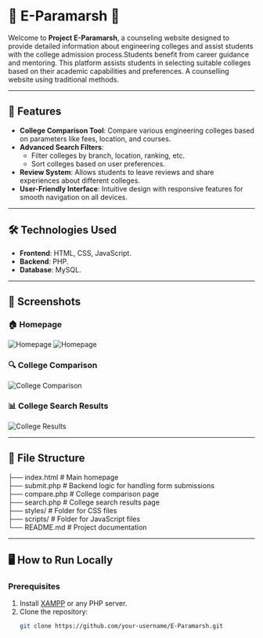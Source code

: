 # 🌟 E-Paramarsh 🌟

Welcome to **Project E-Paramarsh**, a counseling website designed to provide detailed information about engineering colleges and assist students with the college admission process.Students benefit from career guidance and mentoring. This platform assists students in selecting suitable colleges based on their academic capabilities and preferences. A counselling website using traditional methods.

---

## 🚀 Features

- **College Comparison Tool**: Compare various engineering colleges based on parameters like fees, location, and courses.
- **Advanced Search Filters**:
  - Filter colleges by branch, location, ranking, etc.
  - Sort colleges based on user preferences.
- **Review System**: Allows students to leave reviews and share experiences about different colleges.
- **User-Friendly Interface**: Intuitive design with responsive features for smooth navigation on all devices.

---

## 🛠️ Technologies Used

- **Frontend**: HTML, CSS, JavaScript.
- **Backend**: PHP.
- **Database**: MySQL.

---

## 📸 Screenshots

### 🏠 Homepage
![Homepage](Screenshots/Homepage1.png "Homepage Screenshot")
![Homepage](Screenshots/Homepage2.png "Homepage Screenshot")

### 🔍 College Comparison
![College Comparison](Screenshots/Comparison.png "College Comparison Screenshot")

### 📊 College Search Results
![College Results](Screenshots/SearchResults.png "College Search Results Screenshot")

---

## 📂 File Structure

├── index.html # Main homepage  
├── submit.php # Backend logic for handling form submissions  
├── compare.php # College comparison page  
├── search.php # College search results page  
├── styles/ # Folder for CSS files  
├── scripts/ # Folder for JavaScript files  
└── README.md # Project documentation

---

## 🖥️ How to Run Locally

### Prerequisites
1. Install [XAMPP](https://www.apachefriends.org/index.html) or any PHP server.
2. Clone the repository:
   ```bash
   git clone https://github.com/your-username/E-Paramarsh.git


